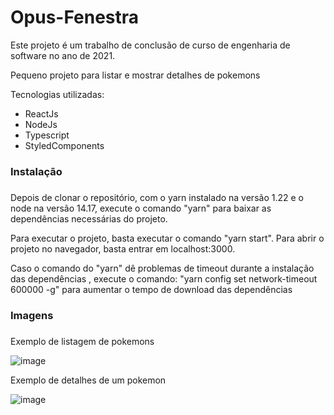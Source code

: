# Opus-Fenestra

Este projeto é um trabalho de conclusão de curso de engenharia de software no ano de 2021.

Pequeno projeto para listar e mostrar detalhes de pokemons

Tecnologias utilizadas:

- ReactJs
- NodeJs
- Typescript
- StyledComponents

### Instalação <h3>
  
  Depois de clonar o repositório, com o yarn instalado na versão 1.22 e o node na versão 14.17, execute o comando "yarn" para baixar as dependências necessárias do projeto.
    
  Para executar o projeto, basta executar o comando "yarn start".
  Para abrir o projeto no navegador, basta entrar em localhost:3000.
  
  Caso o comando do "yarn" dê problemas de timeout durante a instalação das dependências , execute o comando: "yarn config set network-timeout 600000 -g" para aumentar o tempo de download das dependências

### Imagens <h3>
  Exemplo de listagem de pokemons
  
![image](https://user-images.githubusercontent.com/20386403/145694886-4ca33b75-7763-4d19-9f13-f2c81f6c796b.png)
  
  Exemplo de detalhes de um pokemon

![image](https://user-images.githubusercontent.com/20386403/145694920-6ef90172-0516-48d8-a817-56932f3e75d1.png)

